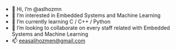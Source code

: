 - 👋 Hi, I’m @aslhozmn
- 👀 I’m interested in Embedded Systems and Machine Learning
- 🌱 I’m currently learning C / C++ / Python
- 💞️ I’m looking to collaborate on every staff related with Embedded Systems and Machine Learning
- 📫 eeasalihozmen@gmail.com

<!---
aslhozmn/aslhozmn is a ✨ special ✨ repository because its `README.md` (this file) appears on your GitHub profile.
You can click the Preview link to take a look at your changes.
--->
